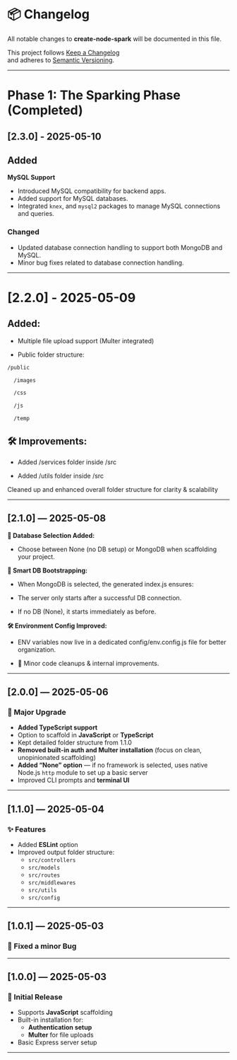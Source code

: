 # 📦 Changelog

All notable changes to **create-node-spark** will be documented in this file.

This project follows [Keep a Changelog](https://keepachangelog.com/en/1.0.0/)  
and adheres to [Semantic Versioning](https://semver.org/spec/v2.0.0.html).

---

# Phase 1: The Sparking Phase (Completed)

## [2.3.0] - 2025-05-10

## Added

**MySQL Support**
- Introduced MySQL compatibility for backend apps.
- Added support for MySQL databases.
- Integrated `knex`, and `mysql2` packages to manage MySQL connections and queries.

### Changed

- Updated database connection handling to support both MongoDB and MySQL.
- Minor bug fixes related to database connection handling.


---

# [2.2.0] - 2025-05-09

## Added:

- Multiple file upload support (Multer integrated)

- Public folder structure:

```bash
/public

  /images

  /css

  /js

  /temp
```

## 🛠️ Improvements:

- Added /services folder inside /src

- Added /utils folder inside /src

Cleaned up and enhanced overall folder structure for clarity & scalability

---

## [2.1.0] — 2025-05-08

**🌱 Database Selection Added:**

- Choose between None (no DB setup) or MongoDB when scaffolding your project.

**🔗 Smart DB Bootstrapping:**

- When MongoDB is selected, the generated index.js ensures:

- The server only starts after a successful DB connection.

- If no DB (None), it starts immediately as before.

**🛠 Environment Config Improved:**

- ENV variables now live in a dedicated config/env.config.js file for better organization.

- 🔧 Minor code cleanups & internal improvements.

---

## [2.0.0] — 2025-05-06

### 🚀 Major Upgrade

- **Added TypeScript support**
- Option to scaffold in **JavaScript** or **TypeScript**
- Kept detailed folder structure from 1.1.0
- **Removed built-in auth and Multer installation** (focus on clean, unopinionated scaffolding)
- **Added “None” option** — if no framework is selected, uses native Node.js `http` module to set up a basic server
- Improved CLI prompts and **terminal UI**

---

## [1.1.0] — 2025-05-04

### ✨ Features

- Added **ESLint** option
- Improved output folder structure:
  - `src/controllers`
  - `src/models`
  - `src/routes`
  - `src/middlewares`
  - `src/utils`
  - `src/config`

---

## [1.0.1] — 2025-05-03

### 🎉 Fixed a minor Bug

---

## [1.0.0] — 2025-05-03

### 🎉 Initial Release

- Supports **JavaScript** scaffolding
- Built-in installation for:
  - **Authentication setup**
  - **Multer** for file uploads
- Basic Express server setup

---
